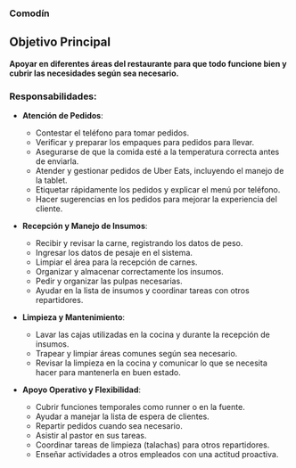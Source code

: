 ### Comodín

## Objetivo Principal
**Apoyar en diferentes áreas del restaurante para que todo funcione bien y cubrir las necesidades según sea necesario.**

### Responsabilidades:

- **Atención de Pedidos**:
  - Contestar el teléfono para tomar pedidos.
  - Verificar y preparar los empaques para pedidos para llevar.
  - Asegurarse de que la comida esté a la temperatura correcta antes de enviarla.
  - Atender y gestionar pedidos de Uber Eats, incluyendo el manejo de la tablet.
  - Etiquetar rápidamente los pedidos y explicar el menú por teléfono.
  - Hacer sugerencias en los pedidos para mejorar la experiencia del cliente.

- **Recepción y Manejo de Insumos**:
  - Recibir y revisar la carne, registrando los datos de peso.
  - Ingresar los datos de pesaje en el sistema.
  - Limpiar el área para la recepción de carnes.
  - Organizar y almacenar correctamente los insumos.
  - Pedir y organizar las pulpas necesarias.
  - Ayudar en la lista de insumos y coordinar tareas con otros repartidores.

- **Limpieza y Mantenimiento**:
  - Lavar las cajas utilizadas en la cocina y durante la recepción de insumos.
  - Trapear y limpiar áreas comunes según sea necesario.
  - Revisar la limpieza en la cocina y comunicar lo que se necesita hacer para mantenerla en buen estado.

- **Apoyo Operativo y Flexibilidad**:
  - Cubrir funciones temporales como runner o en la fuente.
  - Ayudar a manejar la lista de espera de clientes.
  - Repartir pedidos cuando sea necesario.
  - Asistir al pastor en sus tareas.
  - Coordinar tareas de limpieza (talachas) para otros repartidores.
  - Enseñar actividades a otros empleados con una actitud proactiva.
